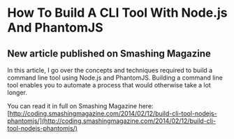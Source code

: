 # How To Build A CLI Tool With Node.js And PhantomJS

## New article published on Smashing Magazine

In this article, I go over the concepts and techniques required to build a command line tool using Node.js and PhantomJS. Building a command line tool enables you to automate a process that would otherwise take a lot longer.

You can read it in full on Smashing Magazine here: [http://coding.smashingmagazine.com/2014/02/12/build-cli-tool-nodejs-phantomjs/](http://coding.smashingmagazine.com/2014/02/12/build-cli-tool-nodejs-phantomjs/)

